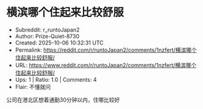 # 横滨哪个住起来比较舒服

- Subreddit: r_runtoJapan2
- Author: Prize-Quiet-8730
- Created: 2025-10-06 10:32:31 UTC
- Permalink: https://reddit.com/r/runtoJapan2/comments/1nzfert/横滨哪个住起来比较舒服/
- URL: https://www.reddit.com/r/runtoJapan2/comments/1nzfert/横滨哪个住起来比较舒服/
- Ups: 1 | Ratio: 1.0 | Comments: 4
- Flair: 不懂就问


公司在港北区想着通勤30分钟以内，住哪比较好


